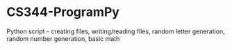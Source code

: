 # CS344-ProgramPy
Python script - creating files, writing/reading files, random letter generation, random number generation, basic math
